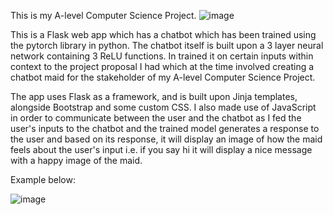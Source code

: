 This is my A-level Computer Science Project.
![image](https://github.com/ZukoMcTaco/A-level-Computer-Science-Project/assets/112821163/cebc2444-c360-429c-aab8-a7b387086674)


This is a Flask web app which has a chatbot which has been trained using the pytorch library in python. The chatbot itself is built upon a 3 layer neural network containing 3 ReLU functions. 
In trained it on certain inputs within context to the project proposal I had which at the time involved creating a chatbot maid for the stakeholder of my A-level Computer Science Project.

The app uses Flask as a framework, and is built upon Jinja templates, alongside Bootstrap and some custom CSS. I also made use of JavaScript in order to communicate between the user and the chatbot as I fed the user's inputs to the chatbot
and the trained model generates a response to the user and based on its response, it will display an image of how the maid feels about the user's input i.e. if you say hi it will display a nice message with a happy image of the maid.


Example below:

![image](https://github.com/ZukoMcTaco/A-level-Computer-Science-Project/assets/112821163/d7ac4440-1126-4109-80b9-9b8ff74725d8)




